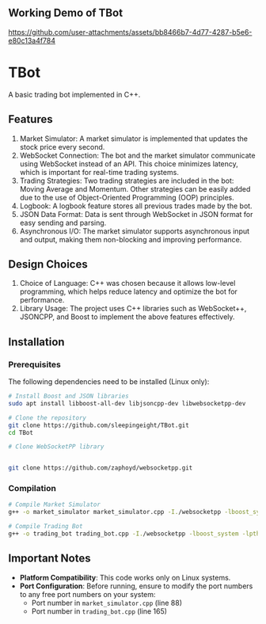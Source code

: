 
## Working Demo of TBot
https://github.com/user-attachments/assets/bb8466b7-4d77-4287-b5e6-e80c13a4f784
# TBot
A basic trading bot implemented in C++.

## Features

1. Market Simulator: A market simulator is implemented that updates the stock price every second.
2. WebSocket Connection: The bot and the market simulator communicate using WebSocket instead of an API. This choice minimizes latency, which is important for real-time trading systems.
3. Trading Strategies: Two trading strategies are included in the bot: Moving Average and Momentum. Other strategies can be easily added due to the use of Object-Oriented Programming (OOP) principles.
4. Logbook: A logbook feature stores all previous trades made by the bot.
5. JSON Data Format: Data is sent through WebSocket in JSON format for easy sending and parsing.
6. Asynchronous I/O: The market simulator supports asynchronous input and output, making them non-blocking and improving performance.

## Design Choices

1. Choice of Language: C++ was chosen because it allows low-level programming, which helps reduce latency and optimize the bot for performance.
2. Library Usage: The project uses C++ libraries such as WebSocket++, JSONCPP, and Boost to implement the above features effectively.

## Installation

### Prerequisites
The following dependencies need to be installed (Linux only):
```bash
# Install Boost and JSON libraries
sudo apt install libboost-all-dev libjsoncpp-dev libwebsocketpp-dev

# Clone the repository
git clone https://github.com/sleepingeight/TBot.git
cd TBot

# Clone WebSocketPP library


git clone https://github.com/zaphoyd/websocketpp.git
```

### Compilation
```bash
# Compile Market Simulator
g++ -o market_simulator market_simulator.cpp -I./websocketpp -lboost_system -lpthread -ljsoncpp

# Compile Trading Bot
g++ -o trading_bot trading_bot.cpp -I./websocketpp -lboost_system -lpthread -ljsoncpp
```

## Important Notes
- **Platform Compatibility**: This code works only on Linux systems.
- **Port Configuration**: Before running, ensure to modify the port numbers to any free port numbers on your system:
  - Port number in `market_simulator.cpp` (line 88)
  - Port number in `trading_bot.cpp` (line 165)

#
